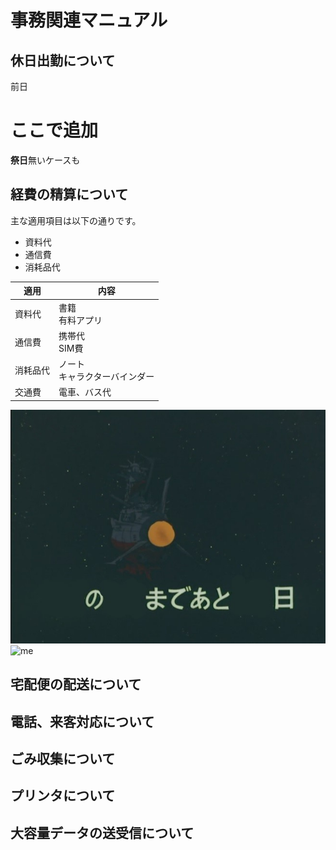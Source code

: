 # 事務関連マニュアル
## 休日出勤について
前日

# ここで追加

**祭日**無いケースも
## 経費の精算について
主な適用項目は以下の通りです。
-  資料代
- 通信費
- 消耗品代

|適用|内容
|---|--
|資料代|書籍<br>有料アプリ
|通信費|携帯代<br>SIM費
|消耗品代|ノート<br>キャラクターバインダー
|交通費|電車、バス代

![ヤマト](img/1.jpg)
![me](img/DSC_3859.jpg)
## 宅配便の配送について
## 電話、来客対応について
## ごみ収集について
## プリンタについて
## 大容量データの送受信について



